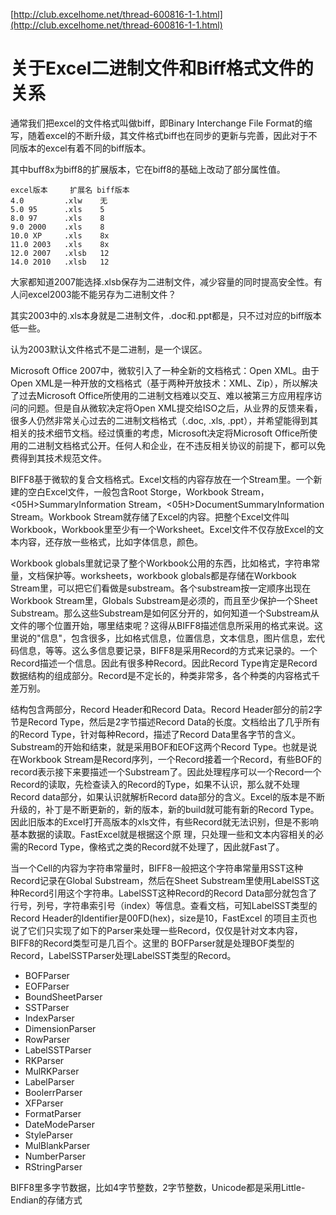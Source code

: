 [http://club.excelhome.net/thread-600816-1-1.html](http://club.excelhome.net/thread-600816-1-1.html)

# 关于Excel二进制文件和Biff格式文件的关系 #

通常我们把excel的文件格式叫做biff，即Binary Interchange File Format的缩写，随着excel的不断升级，其文件格式biff也在同步的更新与完善，因此对于不同版本的excel有着不同的biff版本。

其中buff8x为biff8的扩展版本，它在biff8的基础上改动了部分属性值。

	excel版本		扩展名	biff版本
	4.0			.xlw	无
	5.0 95		.xls	5
	8.0 97		.xls	8
	9.0 2000	.xls	8
	10.0 XP		.xls	8x
	11.0 2003	.xls	8x
	12.0 2007	.xlsb	12
	14.0 2010	.xlsb	12

大家都知道2007能选择.xlsb保存为二进制文件，减少容量的同时提高安全性。有人问excel2003能不能另存为二进制文件？

其实2003中的.xls本身就是二进制文件，.doc和.ppt都是，只不过对应的biff版本低一些。

认为2003默认文件格式不是二进制，是一个误区。

Microsoft Office 2007中，微软引入了一种全新的文档格式：Open XML。由于Open XML是一种开放的文档格式（基于两种开放技术：XML、Zip），所以解决了过去Microsoft Office所使用的二进制文档难以交互、难以被第三方应用程序访问的问题。但是自从微软决定将Open XML提交给ISO之后，从业界的反馈来看，很多人仍然非常关心过去的二进制文档格式（.doc, .xls, .ppt），并希望能得到其相关的技术细节文档。经过慎重的考虑，Microsoft决定将Microsoft Office所使用的二进制文档格式公开。任何人和企业，在不违反相关协议的前提下，都可以免费得到其技术规范文件。

BIFF8基于微软的复合文档格式。Excel文档的内容存放在一个Stream里。一个新建的空白Excel文件，一般包含Root Storge，Workbook Stream，<05H>SummaryInformation Stream，<05H>DocumentSummaryInformation Stream。Workbook Stream就存储了Excel的内容。把整个Excel文件叫Workbook，Workbook里至少有一个Worksheet。Excel文件不仅存放Excel的文本内容，还存放一些格式，比如字体信息，颜色。

Workbook globals里就记录了整个Workbook公用的东西，比如格式，字符串常量，文档保护等。worksheets，workbook globals都是存储在Workbook Stream里，可以把它们看做是substream。各个substream按一定顺序出现在Workbook Stream里，Globals Substream是必须的，而且至少保护一个Sheet Substream。那么这些Substream是如何区分开的，如何知道一个Substream从文件的哪个位置开始，哪里结束呢？这得从BIFF8描述信息所采用的格式来说。这里说的"信息"，包含很多，比如格式信息，位置信息，文本信息，图片信息，宏代码信息，等等。这么多信息要记录，BIFF8是采用Record的方式来记录的。一个Record描述一个信息。因此有很多种Record。因此Record Type肯定是Record数据结构的组成部分。Record是不定长的，种类非常多，各个种类的内容格式千差万别。

结构包含两部分，Record Header和Record Data。Record Header部分的前2字节是Record Type，然后是2字节描述Record Data的长度。文档给出了几乎所有的Record Type，针对每种Record，描述了Record Data里各字节的含义。Substream的开始和结束，就是采用BOF和EOF这两个Record Type。也就是说在Workbook Stream是Record序列，一个Record接着一个Record，有些BOF的record表示接下来要描述一个Substream了。因此处理程序可以一个Record一个Record的读取，先检查读入的Record的Type，如果不认识，那么就不处理Record data部分，如果认识就解析Record data部分的含义。Excel的版本是不断升级的，补丁是不断更新的，新的版本，新的build就可能有新的Record Type。因此旧版本的Excel打开高版本的xls文件，有些Record就无法识别，但是不影响基本数据的读取。FastExcel就是根据这个原 理，只处理一些和文本内容相关的必需的Record Type，像格式之类的Record就不处理了，因此就Fast了。

当一个Cell的内容为字符串常量时，BIFF8一般把这个字符串常量用SST这种Record记录在Global Substream，然后在Sheet Substream里使用LabelSST这种Record引用这个字符串。LabelSST这种Record的Record Data部分就包含了行号，列号，字符串索引号（index）等信息。查看文档，可知LabelSST类型的Record Header的Identifier是00FD(hex)，size是10，FastExcel 的项目主页也说了它们只实现了如下的Parser来处理一些Record，仅仅是针对文本内容，BIFF8的Record类型可是几百个。这里的 BOFParser就是处理BOF类型的Record，LabelSSTParser处理LabelSST类型的Record。

* BOFParser
* EOFParser
* BoundSheetParser
* SSTParser
* IndexParser
* DimensionParser
* RowParser
* LabelSSTParser
* RKParser
* MulRKParser
* LabelParser
* BoolerrParser
* XFParser
* FormatParser
* DateModeParser
* StyleParser
* MulBlankParser
* NumberParser
* RStringParser

BIFF8里多字节数据，比如4字节整数，2字节整数，Unicode都是采用Little-Endian的存储方式